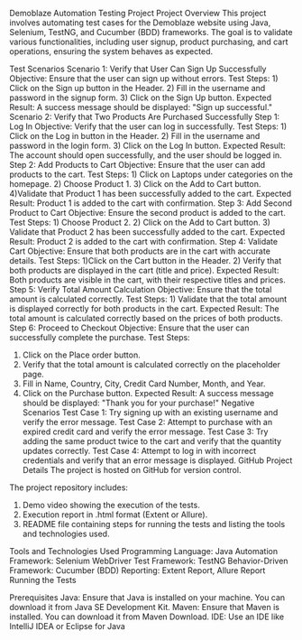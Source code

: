 Demoblaze Automation Testing Project
Project Overview
This project involves automating test cases for the Demoblaze website using Java, Selenium, TestNG, and Cucumber (BDD) frameworks. The goal is to validate various functionalities, including user signup, product purchasing, and cart operations, ensuring the system behaves as expected.

Test Scenarios
Scenario 1: Verify that User Can Sign Up Successfully
Objective: Ensure that the user can sign up without errors.
Test Steps:
    1) Click on the Sign up button in the Header.
    2) Fill in the username and password in the signup form.
    3) Click on the Sign Up button.
Expected Result: A success message should be displayed: "Sign up successful."
Scenario 2: Verify that Two Products Are Purchased Successfully
  Step 1: Log In
Objective: Verify that the user can log in successfully.
Test Steps:
    1) Click on the Log in button in the Header.
    2) Fill in the username and password in the login form.
    3) Click on the Log In button.
Expected Result: The account should open successfully, and the user should be logged in.
Step 2: Add Products to Cart
Objective: Ensure that the user can add products to the cart.
Test Steps:
       1) Click on Laptops under categories on the homepage.
       2) Choose Product 1.
       3) Click on the Add to Cart button.
       4)Validate that Product 1 has been successfully added to the cart.
Expected Result: Product 1 is added to the cart with confirmation.
Step 3: Add Second Product to Cart
Objective: Ensure the second product is added to the cart.
Test Steps:
     1) Choose Product 2.
     2) Click on the Add to Cart button.
     3) Validate that Product 2 has been successfully added to the cart.
Expected Result: Product 2 is added to the cart with confirmation.
Step 4: Validate Cart
Objective: Ensure that both products are in the cart with accurate details.
Test Steps:
   1)Click on the Cart button in the Header.
   2) Verify that both products are displayed in the cart (title and price).
Expected Result: Both products are visible in the cart, with their respective titles and prices.
Step 5: Verify Total Amount Calculation
Objective: Ensure that the total amount is calculated correctly.
Test Steps:
    1) Validate that the total amount is displayed correctly for both products in the cart.
Expected Result: The total amount is calculated correctly based on the prices of both products.
Step 6: Proceed to Checkout
Objective: Ensure that the user can successfully complete the purchase.
Test Steps:
   1) Click on the Place order button.
   2) Verify that the total amount is calculated correctly on the placeholder page.
   3)  Fill in Name, Country, City, Credit Card Number, Month, and Year.
   4) Click on the Purchase button.
Expected Result: A success message should be displayed: "Thank you for your purchase!"
Negative Scenarios
Test Case 1: Try signing up with an existing username and verify the error message.
Test Case 2: Attempt to purchase with an expired credit card and verify the error message.
Test Case 3: Try adding the same product twice to the cart and verify that the quantity updates correctly.
Test Case 4: Attempt to log in with incorrect credentials and verify that an error message is displayed.
GitHub Project Details
The project is hosted on GitHub for version control.

The project repository includes:
   1) Demo video showing the execution of the tests.
   2) Execution report in .html format (Extent or Allure).
   3) README file containing steps for running the tests and listing the tools and technologies used.

Tools and Technologies Used
Programming Language: Java
Automation Framework: Selenium WebDriver
Test Framework: TestNG
Behavior-Driven Framework: Cucumber (BDD)
Reporting: Extent Report, Allure Report
Running the Tests

Prerequisites
Java: Ensure that Java is installed on your machine. You can download it from Java SE Development Kit.
Maven: Ensure that Maven is installed. You can download it from Maven Download.
IDE: Use an IDE like IntelliJ IDEA or Eclipse for Java
